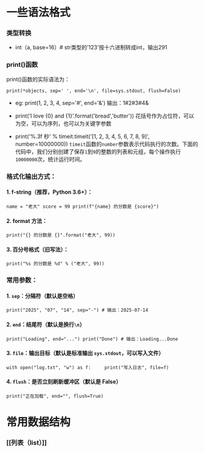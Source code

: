 # 一些语法格式
### 类型转换
- int（a, base=16）# str类型的'123'按十六进制转成int，输出291

### print()函数
print()函数的实际语法为：
```
print(*objects, sep=' ', end='\n', file=sys.stdout, flush=False)
```
- eg:  print(1, 2, 3, 4, sep='#', end='&')
	输出：1#2#3#4&

- print('I love {0} and {1}'.format('bread','butter'))
	花括号作为占位符，可以为空，可以为序列，也可以为关键字参数

- print('%.3f 秒' % timeit.timeit('[1, 2, 3, 4, 5, 6, 7, 8, 9]', number=10000000))
	`timeit`函数的`number`参数表示代码执行的次数。下面的代码中，我们分别创建了保存`1`到`9`的整数的列表和元组，每个操作执行`10000000`次，统计运行时间。

### 格式化输出方式：

#### 1. f-string（推荐，Python 3.6+）：

`name = "老大" score = 99 print(f"{name} 的分数是 {score}")`
#### 2. format 方法：

`print("{} 的分数是 {}".format("老大", 99))`
#### 3. 百分号格式（旧写法）：

`print("%s 的分数是 %d" % ("老大", 99))`

### 常用参数：

#### 1. `sep`：分隔符（默认是空格）

`print("2025", "07", "14", sep="-") # 输出：2025-07-14`

#### 2. `end`：结尾符（默认是换行`\n`）

`print("Loading", end="...") print("Done") # 输出：Loading...Done`

#### 3. `file`：输出目标（默认是标准输出 `sys.stdout`，可以写入文件）

`with open("log.txt", "w") as f:     print("写入日志", file=f)`

#### 4. `flush`：是否立刻刷新缓冲区（默认是 False）

`print("正在加载", end="", flush=True)`

# 常用数据结构
### [[列表（list）]]

